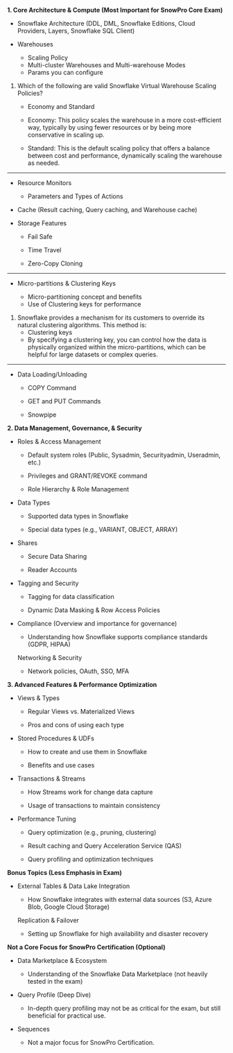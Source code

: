 **1. Core Architecture & Compute (Most Important for SnowPro Core Exam)**

 - Snowflake Architecture (DDL, DML, Snowflake Editions, Cloud Providers, Layers, Snowflake SQL Client)

 - Warehouses
    - Scaling Policy
    - Multi-cluster Warehouses and Multi-warehouse Modes
    - Params you can configure
1. Which of the following are valid Snowflake Virtual Warehouse Scaling Policies?
    - Economy and Standard
    - Economy: This policy scales the warehouse in a more cost-efficient way, typically by using fewer resources or by being more conservative in scaling up.

    - Standard: This is the default scaling policy that offers a balance between cost and performance, dynamically scaling the warehouse as needed.
<hr>

 - Resource Monitors

    - Parameters and Types of Actions

 - Cache (Result caching, Query caching, and Warehouse cache)

 - Storage Features

    - Fail Safe

    - Time Travel

    - Zero-Copy Cloning

<hr>

 - Micro-partitions & Clustering Keys

    - Micro-partitioning concept and benefits
    - Use of Clustering keys for performance

1. Snowflake provides a mechanism for its customers to override its natural clustering algorithms. This method is:
    - Clustering keys
    - By specifying a clustering key, you can control how the data is physically organized within the micro-partitions, which can be helpful for large datasets or complex queries.

<hr>

 - Data Loading/Unloading

    - COPY Command

    - GET and PUT Commands

    - Snowpipe

**2. Data Management, Governance, & Security**

 - Roles & Access Management

    - Default system roles (Public, Sysadmin, Securityadmin, Useradmin, etc.)

    - Privileges and GRANT/REVOKE command

    - Role Hierarchy & Role Management

 - Data Types

    - Supported data types in Snowflake

    - Special data types (e.g., VARIANT, OBJECT, ARRAY)

 - Shares

    - Secure Data Sharing

    - Reader Accounts

  - Tagging and Security

    - Tagging for data classification

    - Dynamic Data Masking & Row Access Policies

 - Compliance (Overview and importance for governance)

    - Understanding how Snowflake supports compliance standards (GDPR, HIPAA)

    Networking & Security

    - Network policies, OAuth, SSO, MFA

**3. Advanced Features & Performance Optimization**

 - Views & Types

    - Regular Views vs. Materialized Views

    - Pros and cons of using each type

 - Stored Procedures & UDFs

    - How to create and use them in Snowflake

    - Benefits and use cases

 - Transactions & Streams

    - How Streams work for change data capture

    - Usage of transactions to maintain consistency

 - Performance Tuning

    - Query optimization (e.g., pruning, clustering)

    - Result caching and Query Acceleration Service (QAS)

    - Query profiling and optimization techniques

**Bonus Topics (Less Emphasis in Exam)**

 - External Tables & Data Lake Integration

    - How Snowflake integrates with external data sources (S3, Azure Blob, Google Cloud Storage)

    Replication & Failover

    - Setting up Snowflake for high availability and disaster recovery

**Not a Core Focus for SnowPro Certification (Optional)**

 - Data Marketplace & Ecosystem

    - Understanding of the Snowflake Data Marketplace (not heavily tested in the exam)

 - Query Profile (Deep Dive)

    - In-depth query profiling may not be as critical for the exam, but still beneficial for practical use.

 - Sequences

    - Not a major focus for SnowPro Certification.